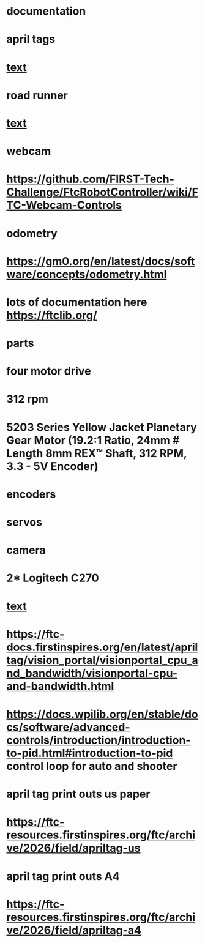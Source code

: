 
# documentation
# april tags 
# [text](https://ftc-docs.firstinspires.org/en/latest/apriltag/vision_portal/apriltag_library/apriltag-library.html)
# road runner
# [text](https://learnroadrunner.com/)
# webcam
# https://github.com/FIRST-Tech-Challenge/FtcRobotController/wiki/FTC-Webcam-Controls
# odometry
# https://gm0.org/en/latest/docs/software/concepts/odometry.html

# lots of documentation here https://ftclib.org/

# parts
# four motor drive 
# 312 rpm 
# 5203 Series Yellow Jacket Planetary Gear Motor (19.2:1 Ratio, 24mm # Length 8mm REX™ Shaft, 312 RPM, 3.3 - 5V Encoder)
# encoders 
# servos
# camera
# 2* Logitech C270
# [text](https://www.logitech.com/en-us/shop/p/c270-hd-webcam.960-000694)
# https://ftc-docs.firstinspires.org/en/latest/apriltag/vision_portal/visionportal_cpu_and_bandwidth/visionportal-cpu-and-bandwidth.html
# https://docs.wpilib.org/en/stable/docs/software/advanced-controls/introduction/introduction-to-pid.html#introduction-to-pid control loop for auto and shooter
# april tag print outs us paper
# https://ftc-resources.firstinspires.org/ftc/archive/2026/field/apriltag-us
# april tag print outs A4
# https://ftc-resources.firstinspires.org/ftc/archive/2026/field/apriltag-a4